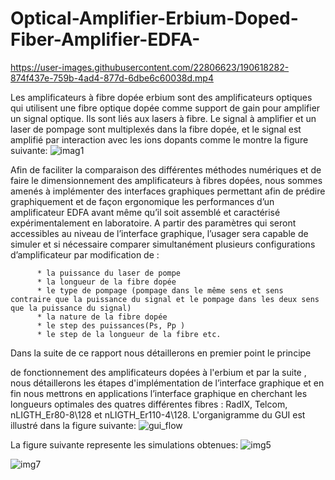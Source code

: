 # Optical-Amplifier-Erbium-Doped-Fiber-Amplifier-EDFA-

https://user-images.githubusercontent.com/22806623/190618282-874f437e-759b-4ad4-877d-6dbe6c60038d.mp4


Les amplificateurs à fibre dopée erbium  sont des amplificateurs optiques qui utilisent une    fibre optique dopée comme support de gain pour amplifier un signal optique. Ils sont liés aux lasers à fibre. Le signal à amplifier et un laser de pompage sont multiplexés dans la fibre dopée, et le signal est amplifié par interaction avec les ions dopants comme le montre la figure suivante: ![imag1](https://user-images.githubusercontent.com/22806623/190588084-87236de8-47a1-4c61-a74b-cec65b7c673a.jpg)

Afin de faciliter la comparaison des différentes méthodes numériques et de faire le dimensionnement des amplificateurs à fibres dopées, nous sommes amenés à implémenter des interfaces graphiques permettant afin de prédire graphiquement et de façon ergonomique les performances d’un amplificateur EDFA avant même qu’il soit assemblé et caractérisé expérimentalement en laboratoire. A partir des paramètres qui seront accessibles au niveau de l’interface graphique, l’usager sera capable de simuler et si nécessaire comparer simultanément plusieurs configurations d’amplificateur par modification de : 

          * la puissance du laser de pompe
          * la longueur de la fibre dopée 
          * le type de pompage (pompage dans le même sens et sens contraire que la puissance du signal et le pompage dans les deux sens que la puissance du signal)
          * la nature de la fibre dopée  
          * le step des puissances(Ps, Pp )
          * le step de la longueur de la fibre etc.
       
Dans la suite de ce rapport nous détaillerons en premier point le principe



 de fonctionnement des  amplificateurs dopées à l'erbium et par la suite , nous détaillerons les étapes d'implémentation de l’interface graphique et en fin nous mettrons en applications l’interface graphique en cherchant les longueurs optimales des quatres différentes fibres : RadIX, Telcom, nLIGTH_Er80-8\128 et nLIGTH_Er110-4\128.
L'organigramme du GUI est illustré dans la figure suivante:
![gui_flow](https://user-images.githubusercontent.com/22806623/190591013-0bd1b078-5150-4ce7-9e3e-05a8898f2135.png)

La figure suivante represente les simulations obtenues:
![img5](https://user-images.githubusercontent.com/22806623/190592703-2172cd19-9c60-44be-bf0e-251e4cf10298.jpg)

![img7](https://user-images.githubusercontent.com/22806623/190592715-b04e9e01-8f0d-412f-9cc1-f67a7dad7e43.jpg)
